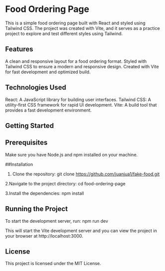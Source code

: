 # Food Ordering Page

This is a simple food ordering page built with React and styled using Tailwind CSS. The project was created with Vite, and it serves as a practice project to explore and test different styles using Tailwind.

## Features

A clean and responsive layout for a food ordering format.
Styled with Tailwind CSS to ensure a modern and responsive design.
Created with Vite for fast development and optimized build.

## Technologies Used

React: A JavaScript library for building user interfaces.
Tailwind CSS: A utility-first CSS framework for rapid UI development.
Vite: A build tool that provides a fast development environment.

## Getting Started


## Prerequisites
Make sure you have Node.js and npm installed on your machine.

##Installation

1. Clone the repository:
   git clone https://github.com/juanjua1/fake-food.git
   
2.Navigate to the project directory:
   cd food-ordering-page

3.Install the dependencies:
   npm install

## Running the Project

To start the development server, run:
   npm run dev

   This will start the Vite development server and you can view the project in your browser at http://localhost:3000.


## License

 This project is licensed under the MIT License.


